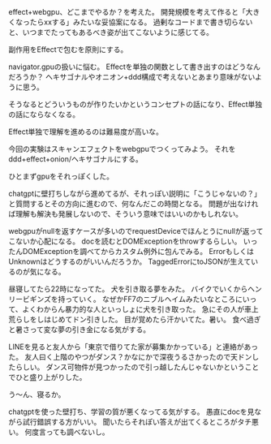 effect+webgpu、どこまでやるか？を考えた。
開発規模を考えて作ると「大きくなったらxxする」みたいな妥協案になる。
過剰なコードまで書き切らないと、いつまでたってもあるべき姿が出てこないように感じてる。

副作用をEffectで包むを原則にする。

navigator.gpuの扱いに悩む。
Effectを単独の関数として書き出すのはどうなんだろうか？
ヘキサゴナルやオニオン+ddd構成で考えないとあまり意味がないように思う。

そうなるとどういうものが作りたいかというコンセプトの話になり、Effect単独の話にならなくなる。

Effect単独で理解を進めるのは難易度が高いな。

今回の実験はスキャンエフェクトをwebgpuでつくってみよう。
それをddd+effect+onion/ヘキサゴナルにする。

ひとまずgpuをそれっぽくした。

chatgptに壁打ちしながら進めてるが、それっぽい説明に「こうじゃないの？」と質問するとその方向に進むので、何なんだこの時間となる。
問題が出なければ理解も解決も発展しないので、そういう意味ではいいのかもしれない。

webgpuがnullを返すケースが多いのでrequestDeviceでほんとうにnullが返ってこないか心配になる。
docを読むとDOMExceptionをthrowするらしい。
いったんDOMExceptionを調べてからカスタム例外に包んでみる。
ErrorもしくはUnknownはどうするのがいいんだろうか。
TaggedErrorにtoJSONが生えているのが気になる。

昼寝してたら22時になってた。
犬を引き取る夢をみた。
バイクでいくからヘンリービギンズを持っていく。
なぜかFF7のニブルヘイムみたいなところにいって、よくわからん暴力的な人といっしょに犬を引き取った。
急にその人が車上荒らしをしはじめてドン引きした。
目が覚めたら汗かいてた。暑い。
食べ過ぎと暑さって変な夢の引き金になる気がする。

LINEを見ると友人から「東京で借りてた家が募集かかっている」と連絡があった。
友人曰く上階のやつがダンス？かなにかで深夜うるさかったので天ドンしたらしい。
ダンス可物件が見つかったので引っ越したんじゃないかということでひと盛り上がりした。

う〜ん、寝るか。

chatgptを使った壁打ち、学習の質が悪くなってる気がする。
愚直にdocを見ながら試行錯誤する方がいい。
聞いたらそれぽい答えが出てくるところがタチ悪い。
何度言っても調べないし。
